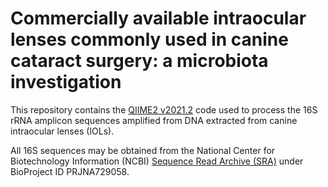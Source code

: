 # Commercially available intraocular lenses commonly used in canine cataract surgery: a microbiota investigation
This repository contains the [QIIME2 v2021.2](docs.qiime2.org/2021.2/) code used to process the 16S rRNA amplicon sequences amplified from DNA extracted from canine intraocular lenses (IOLs).

All 16S sequences may be obtained from the National Center for Biotechnology Information (NCBI) [Sequence Read Archive (SRA)](https://www.ncbi.nlm.nih.gov/sra)  under BioProject ID PRJNA729058.

